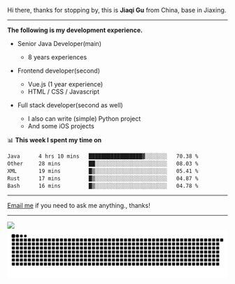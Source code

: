 Hi there, thanks for stopping by, this is **Jiaqi Gu** from China, base in Jiaxing.

---

**The following is my development experience.**

- Senior Java Developer(main)
  - 8 years experiences

- Frontend developer(second)
  - Vue.js (1 year experience)
  - HTML / CSS / Javascript
  
- Full stack developer(second as well)
  - I also can write (simple) Python project
  - And some iOS projects

📊 **This week I spent my time on**
<!--START_SECTION:waka-->

```txt
Java      4 hrs 10 mins   █████████████████▓░░░░░░░   70.38 %
Other     28 mins         ██░░░░░░░░░░░░░░░░░░░░░░░   08.03 %
XML       19 mins         █▒░░░░░░░░░░░░░░░░░░░░░░░   05.41 %
Rust      17 mins         █▒░░░░░░░░░░░░░░░░░░░░░░░   04.87 %
Bash      16 mins         █▒░░░░░░░░░░░░░░░░░░░░░░░   04.78 %
```

<!--END_SECTION:waka-->

---

[Email me](mailto:htk2klwgr@mozmail.com?subject=Hiring_from_GitHub) if you need to ask me anything., thanks!

---

![]( https://visitor-badge.glitch.me/badge?page_id=githubgujiaqi)
![]( https://github.com/droid-Q/droid-Q/raw/output/github-contribution-grid-snake.svg#gh-dark-mode-only)
